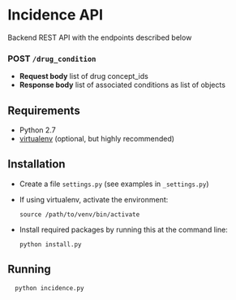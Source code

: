# Incidence API

Backend REST API with the endpoints described below

### POST `/drug_condition`
 * __Request body__ list of drug concept_ids
 * __Response body__ list of associated conditions as list of objects

## Requirements
 * Python 2.7
 * [virtualenv](https://virtualenv.pypa.io/en/stable/installation/) (optional, but highly recommended)

## Installation
 * Create a file `settings.py` (see examples in `_settings.py`)
 * If using virtualenv, activate the environment:
 
       source /path/to/venv/bin/activate
   
 * Install required packages by running this at the command line:
 
       python install.py

## Running

      python incidence.py
